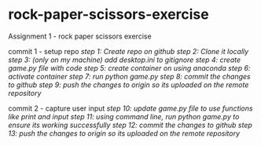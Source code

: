 # rock-paper-scissors-exercise
Assignment 1 - rock paper scissors exercise

commit 1 - setup repo
_step 1: Create repo on github_
_step 2: Clone it locally_
_step 3: (only on my machine) add desktop.ini to gitignore_
_step 4: create game.py file with code_
_step 5: create container on using anaconda_
_step 6: activate container_
_step 7: run python game.py_
_step 8: commit the changes to github_
_step 9: push the changes to origin so its uploaded on the remote repository_

commit 2 - capture user input
_step 10: update game.py file to use functions like print and input_
_step 11: using command line, run python game.py to ensure its working successfully_
_step 12: commit the changes to github_
_step 13: push the changes to origin so its uploaded on the remote repository_
